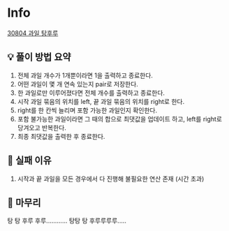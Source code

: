 # Info
[30804 과일 탕후루](https://www.acmicpc.net/problem/30804)

## 💡 풀이 방법 요약
1. 전체 과일 개수가 1개뿐이라면 1을 출력하고 종료한다.
2. 어떤 과일이 몇 개 연속 있는지 pair로 저장한다.
3. 한 과일로만 이루어졌다면 전체 개수를 출력하고 종료한다.
4. 시작 과일 묶음의 위치를 left, 끝 과일 묶음의 위치를 right로 한다.
5. right를 한 칸씩 늘리며 포함 가능한 과일인지 확인한다.
6. 포함 불가능한 과일이라면 그 때의 합으로 최댓값을 업데이트 하고, left를 right로 당겨오고 반복한다.
7. 최종 최댓값을 출력한 후 종료한다.

## 👀 실패 이유
1. 시작과 끝 과일을 모든 경우에서 다 진행해 불필요한 연산 존재 (시간 초과)

## 🙂 마무리
탕 탕 후루 후루............
탕탕 탕 후루루루루.....
